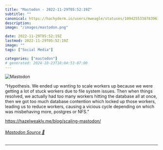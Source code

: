 ```yaml
---
title: "Mastodon - 2022-11-29T05:52:19Z"
subtitle: ""
canonical: https://hachyderm.io/users/mweagle/statuses/109425533878396116
description:
image: "/images/mastodon.png"

date: 2022-11-29T05:52:19Z
lastmod: 2022-11-29T05:52:19Z
image: ""
tags: ["Social Media"]

categories: ["mastodon"]
# generated: 2024-10-23T18:04:53-07:00
---
```

![Mastodon](/images/mastodon.png)

<p>“Hypothesis. We ended up wanting to scale workers up because we were getting a lot of stuck workers due to file system issues. Then when things resolved, we actually had too many workers hitting the database all at once, then we got too much database contention which locked up those workers, leading us to reduce workers, causing a vicious cycle depending on which was misbehaving more, postgres or NFS.”</p><p><a href="https://hazelweakly.me/blog/scaling-mastodon/" target="_blank" rel="nofollow noopener noreferrer" translate="no"><span class="invisible">https://</span><span class="ellipsis">hazelweakly.me/blog/scaling-ma</span><span class="invisible">stodon/</span></a></p>


###### [Mastodon Source 🐘](https://hachyderm.io/@mweagle/109425533878396116)

___
